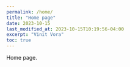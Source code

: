 ```yaml
---
permalink: /home/
title: "Home page"
date: 2023-10-15
last_modified_at: 2023-10-15T10:19:56-04:00
excerpt: "Vinit Vora"
toc: true
---
```


Home page.